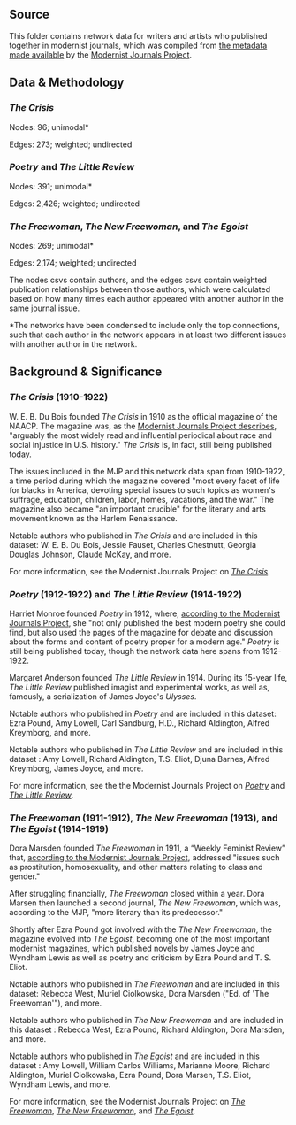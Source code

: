 ## Source

This folder contains network data for writers and artists who published together in modernist journals, which was compiled from [the metadata made available](https://sourceforge.net/projects/mjplab/files/) by the [Modernist Journals Project](http://modjourn.org/).

## Data & Methodology

### *The Crisis*

Nodes: 96; unimodal*

Edges: 273; weighted; undirected

### *Poetry* and *The Little Review*

Nodes: 391; unimodal*

Edges: 2,426; weighted; undirected

### *The Freewoman*, *The New Freewoman*, and *The Egoist*

Nodes: 269; unimodal*

Edges: 2,174; weighted; undirected

The nodes csvs contain authors, and the edges csvs contain weighted publication relationships between those authors, which were calculated based on how many times each author appeared with another author in the same journal issue. 

*The networks have been condensed to include only the top connections, such that each author in the network appears in at least two different issues with another author in the network. 

## Background & Significance

### *The Crisis* (1910-1922)

W. E. B. Du Bois founded *The Crisis* in 1910 as the official magazine of the NAACP. The magazine was, as the [Modernist Journals Project describes](http://modjourn.org/render.php?view=mjp_object&id=crisiscollection), "arguably the most widely read and influential periodical about race and social injustice in U.S. history." *The Crisis* is, in fact, still being published today.

The issues included in the MJP and this network data span from 1910-1922, a time period during which the magazine covered "most every facet of life for blacks in America, devoting special issues to such topics as women's suffrage, education, children, labor, homes, vacations, and the war." The magazine also became "an important crucible" for the literary and arts movement known as the Harlem Renaissance.

Notable authors who published in *The Crisis* and are included in this dataset: W. E. B. Du Bois, Jessie Fauset, Charles Chestnutt, Georgia Douglas Johnson, Claude McKay, and more.

For more information, see the Modernist Journals Project on [*The Crisis*](http://modjourn.org/render.php?view=mjp_object&id=crisiscollection).

### *Poetry* (1912-1922) and *The Little Review* (1914-1922)

Harriet Monroe founded *Poetry* in 1912, where, [according to the Modernist Journals Project](http://modjourn.org/render.php?view=mjp_object&id=1202232622296875), she "not only published the best modern poetry she could find, but also used the pages of the magazine for debate and discussion about the forms and content of poetry proper for a modern age." *Poetry* is still being published today, though the network data here spans from 1912-1922.

Margaret Anderson founded *The Little Review* in 1914. During its 15-year life, *The Little Review* published imagist and experimental works, as well as, famously, a serialization of James Joyce's *Ulysses*.

Notable authors who published in *Poetry* and are included in this dataset: Ezra Pound, Amy Lowell, Carl Sandburg, H.D., Richard Aldington, Alfred Kreymborg, and more.

Notable authors who published in *The Little Review* and are included in this dataset : Amy Lowell, Richard Aldington, T.S. Eliot, Djuna Barnes, Alfred Kreymborg, James Joyce, and more.

For more information, see the the Modernist Journals Project on [*Poetry*](http://modjourn.org/render.php?view=mjp_object&id=1202232622296875) and [*The Little Review*](http://modjourn.org/render.php?view=mjp_object&id=LittleReviewCollection).

### *The Freewoman* (1911-1912), *The New Freewoman* (1913), and *The Egoist* (1914-1919)

Dora Marsden founded *The Freewoman* in 1911, a “Weekly Feminist Review” that, [according to the Modernist Journals Project](http://modjourn.org/render.php?view=mjp_object&id=LittleReviewCollection), addressed "issues such as prostitution, homosexuality, and other matters relating to class and gender."

After struggling financially, *The Freewoman* closed within a year. Dora Marsen then launched a second journal, *The New Freewoman*, which was, according to the MJP, "more literary than its predecessor."

Shortly after Ezra Pound got involved with the *The New Freewoman*, the magazine evolved into *The Egoist*, becoming one of the most important modernist magazines, which published novels by James Joyce and Wyndham Lewis as well as  poetry and criticism by Ezra Pound and T. S. Eliot.

Notable authors who published in *The Freewoman* and are included in this dataset: Rebecca West, Muriel Ciolkowska, Dora Marsden ("Ed. of 'The Freewoman'"), and more.

Notable authors who published in *The New Freewoman* and are included in this dataset : Rebecca West, Ezra Pound, Richard Aldington, Dora Marsden, and more. 

Notable authors who published in *The Egoist* and are included in this dataset : Amy Lowell, William Carlos Williams, Marianne Moore, Richard Aldington, Muriel Ciolkowska, Ezra Pound, Dora Marsen, T.S. Eliot, Wyndham Lewis, and more.

For more information, see the Modernist Journals Project on [*The Freewoman*](http://modjourn.org/render.php?view=mjp_object&id=LittleReviewCollection), [*The New Freewoman*](http://modjourn.org/render.php?view=mjp_object&id=NewFreewomanCollection), and [*The Egoist*](http://modjourn.org/render.php?view=mjp_object&id=EgoistCollection).